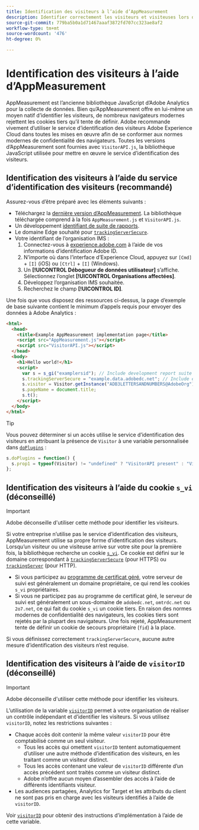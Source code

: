 ```yaml
---
title: Identification des visiteurs à l’aide d’AppMeasurement
description: Identifier correctement les visiteurs et visiteuses lors de l’implémentation d’Adobe Analytics avec AppMeasurement.
source-git-commit: 779ba5b0a1d71467aaaf3872fd707cc323ae8af2
workflow-type: tm+mt
source-wordcount: '476'
ht-degree: 0%

---
```


# Identification des visiteurs à l’aide d’AppMeasurement

AppMeasurement est l’ancienne bibliothèque JavaScript d’Adobe Analytics pour la collecte de données. Bien qu’AppMeasurement offre en lui-même un moyen natif d’identifier les visiteurs, de nombreux navigateurs modernes rejettent les cookies tiers qu’il tente de définir. Adobe recommande vivement d’utiliser le service d’identification des visiteurs Adobe Experience Cloud dans toutes les mises en œuvre afin de se conformer aux normes modernes de confidentialité des navigateurs. Toutes les versions d’AppMeasurement sont fournies avec `VisitorAPI.js`, la bibliothèque JavaScript utilisée pour mettre en œuvre le service d’identification des visiteurs.

## Identification des visiteurs à l’aide du service d’identification des visiteurs (recommandé)

Assurez-vous d’être préparé avec les éléments suivants :

* Téléchargez la [dernière version d’AppMeasurement](https://github.com/adobe/appmeasurement). La bibliothèque téléchargée comprend à la fois `AppMeasurement.js` et `VisitorAPI.js`.
* Un développement [identifiant de suite de rapports](/help/admin/tools/manage-rs/new-rs/new-report-suite.md).
* Le domaine Edge souhaité pour [`trackingServerSecure`](/help/implement/vars/config-vars/trackingserversecure.md).
* Votre identifiant de l’organisation IMS :
   1. Connectez-vous à [experience.adobe.com](https://experience.adobe.com) à l’aide de vos informations d’identification Adobe ID.
   1. N’importe où dans l’interface d’Experience Cloud, appuyez sur `[Cmd]` + `[I]` (iOS) ou `[Ctrl]` + `[I]` (Windows).
   1. Un **[!UICONTROL Débogueur de données utilisateur]** s’affiche. Sélectionnez l’onglet **[!UICONTROL Organisations affectées]**.
   1. Développez l’organisation IMS souhaitée.
   1. Recherchez le champ **[!UICONTROL ID]**.

Une fois que vous disposez des ressources ci-dessus, la page d’exemple de base suivante contient le minimum d’appels requis pour envoyer des données à Adobe Analytics :

```html
<html>
  <head>
    <title>Example AppMeasurement implementation page</title>
    <script src="AppMeasurement.js"></script>
    <script src="VisitorAPI.js"></script>
  </head>
  <body>
    <h1>Hello world!</h1>
    <script>
      var s = s_gi("examplersid"); // Include development report suite ID here
      s.trackingServerSecure = "example.data.adobedc.net"; // Include edge domain here
      s.visitor = Visitor.getInstance("ADB3LETTERSANDNUMBERS@AdobeOrg"); // Include IMS org ID here
      s.pageName = document.title;
      s.t();
    </script>
  </body>
</html>
```

>[!TIP]
>
>Vous pouvez déterminer si un accès utilise le service d’identification des visiteurs en attribuant la présence de `Visitor` à une variable personnalisée dans [`doPlugins`](/help/implement/vars/functions/doplugins.md) :
>
>```js
>s.doPlugins = function() {
>   s.prop1 = typeof(Visitor) != "undefined" ? "VisitorAPI present" : "VisitorAPI missing";
>};
>```

## Identification des visiteurs à l’aide du cookie `s_vi` (déconseillé)

>[!IMPORTANT]
>
>Adobe déconseille d&#39;utiliser cette méthode pour identifier les visiteurs.

Si votre entreprise n’utilise pas le service d’identification des visiteurs, AppMeasurement utilise sa propre forme d’identification des visiteurs. Lorsqu’un visiteur ou une visiteuse arrive sur votre site pour la première fois, la bibliothèque recherche un cookie [`s_vi`](https://experienceleague.adobe.com/en/docs/core-services/interface/data-collection/cookies/analytics). Ce cookie est défini sur le domaine correspondant à [`trackingServerSecure`](/help/implement/vars/config-vars/trackingserversecure.md) (pour HTTPS) ou [`trackingServer`](/help/implement/vars/config-vars/trackingserver.md) (pour HTTP).

* Si vous participez au [programme de certificat géré](https://experienceleague.adobe.com/en/docs/core-services/interface/data-collection/adobe-managed-cert), votre serveur de suivi est généralement un domaine propriétaire, ce qui rend les cookies `s_vi` propriétaires.
* Si vous ne participez pas au programme de certificat géré, le serveur de suivi est généralement un sous-domaine de `adobedc.net`, `omtrdc.net` ou `2o7.net`, ce qui fait du cookie `s_vi` un cookie tiers. En raison des normes modernes de confidentialité des navigateurs, les cookies tiers sont rejetés par la plupart des navigateurs. Une fois rejeté, AppMeasurement tente de définir un cookie de secours propriétaire (`fid`) à la place.

Si vous définissez correctement `trackingServerSecure`, aucune autre mesure d’identification des visiteurs n’est requise.

## Identification des visiteurs à l’aide de `visitorID` (déconseillé)

>[!IMPORTANT]
>
>Adobe déconseille d&#39;utiliser cette méthode pour identifier les visiteurs.

L’utilisation de la variable [`visitorID`](/help/implement/vars/config-vars/visitorid.md) permet à votre organisation de réaliser un contrôle indépendant et d’identifier les visiteurs. Si vous utilisez `visitorID`, notez les restrictions suivantes :

* Chaque accès doit contenir la même valeur `visitorID` pour être comptabilisé comme un seul visiteur.
   * Tous les accès qui omettent `visitorID` tentent automatiquement d’utiliser une autre méthode d’identification des visiteurs, en les traitant comme un visiteur distinct.
   * Tous les accès contenant une valeur de `visitorID` différente d’un accès précédent sont traités comme un visiteur distinct.
   * Adobe n’offre aucun moyen d’assembler des accès à l’aide de différents identifiants visiteur.
* Les audiences partagées, Analytics for Target et les attributs du client ne sont pas pris en charge avec les visiteurs identifiés à l’aide de `visitorID`.

Voir [`visitorID`](/help/implement/vars/config-vars/visitorid.md) pour obtenir des instructions d’implémentation à l’aide de cette variable.
